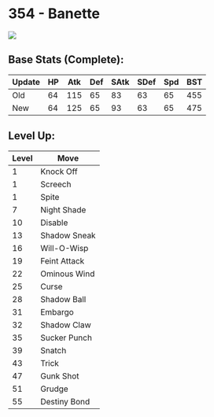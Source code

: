 # 354 - Banette
![][354]

## Base Stats (Complete):

Update | HP | Atk | Def | SAtk | SDef | Spd | BST
---    | ---| --- | --- | ---  | ---  | --- | ---
Old    | 64 |  115 |  65 |  83  |  63  |  65  |  455
New    | 64 |  125 |  65 |  93  |  63  |  65  |  475

## Level Up:

Level | Move
---   | ---
  1   | Knock Off
  1   | Screech
  1   | Spite
  7   | Night Shade
 10   | Disable
 13   | Shadow Sneak
 16   | Will-O-Wisp
 19   | Feint Attack
 22   | Ominous Wind
 25   | Curse
 28   | Shadow Ball
 31   | Embargo
 32   | Shadow Claw
 35   | Sucker Punch
 39   | Snatch
 43   | Trick
 47   | Gunk Shot
 51   | Grudge
 55   | Destiny Bond



[354]: /img/pokemon/354.png
